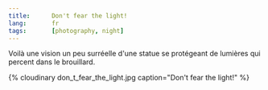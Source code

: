 ```yaml
---
title:      Don't fear the light!
lang:       fr
tags:       [photography, night]
---
```


Voilà une vision un peu surréelle d'une statue se protégeant de lumières qui percent dans le brouillard.

{% cloudinary don_t_fear_the_light.jpg caption="Don't fear the light!" %}
